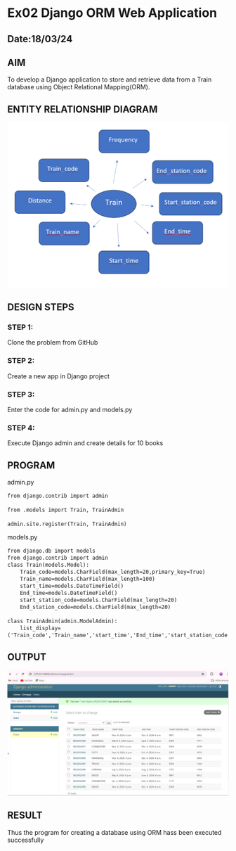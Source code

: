# Ex02 Django ORM Web Application
## Date:18/03/24 

## AIM
To develop a Django application to store and retrieve data from a Train database using Object Relational Mapping(ORM).

## ENTITY RELATIONSHIP DIAGRAM
![alt text](<Screenshot 2024-03-19 171500.png>)

## DESIGN STEPS

### STEP 1:
Clone the problem from GitHub

### STEP 2:
Create a new app in Django project

### STEP 3:
Enter the code for admin.py and models.py

### STEP 4:
Execute Django admin and create details for 10 books

## PROGRAM

admin.py
```
from django.contrib import admin

from .models import Train, TrainAdmin

admin.site.register(Train, TrainAdmin)
```

models.py
```
from django.db import models
from django.contrib import admin
class Train(models.Model):
    Train_code=models.CharField(max_length=20,primary_key=True)
    Train_name=models.CharField(max_length=100)
    start_time=models.DateTimeField()
    End_time=models.DateTimeField()
    start_station_code=models.CharField(max_length=20)
    End_station_code=models.CharField(max_length=20)
 
class TrainAdmin(admin.ModelAdmin):
    list_display=('Train_code','Train_name','start_time','End_time','start_station_code','End_station_code')
```
## OUTPUT
![alt text](<Screenshot 2024-03-19 174858-1.png>)
## RESULT
Thus the program for creating a database using ORM hass been executed successfully
